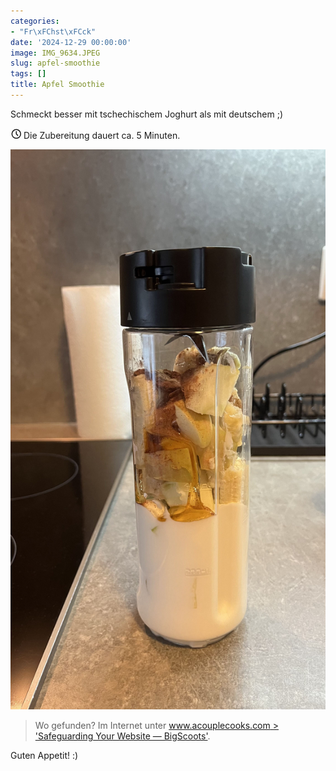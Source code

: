 ```yaml
---
categories:
- "Fr\xFChst\xFCck"
date: '2024-12-29 00:00:00'
image: IMG_9634.JPEG
slug: apfel-smoothie
tags: []
title: Apfel Smoothie
---
```



Schmeckt besser mit tschechischem Joghurt als mit deutschem ;)

<svg xmlns="http://www.w3.org/2000/svg" class="icon icon-tabler icon-tabler-clock" width="17" height="17" viewBox="0 0 22 22" stroke-width="2" stroke="currentColor" fill="none" stroke-linecap="round" stroke-linejoin="round">
  <path stroke="none" d="M0 0h24v24H0z"></path>
  <circle cx="12" cy="12" r="9"></circle>
  <polyline points="12 7 12 12 15 15"></polyline>
</svg> Die Zubereitung dauert ca. 5 Minuten.

![Foto 1](IMG_9633.JPEG)

> Wo gefunden? Im Internet unter [www.acouplecooks.com > 'Safeguarding Your Website — BigScoots'](https://www.acouplecooks.com/apple-smoothie/#tasty-recipes-77248-jump-target).

Guten Appetit! :)